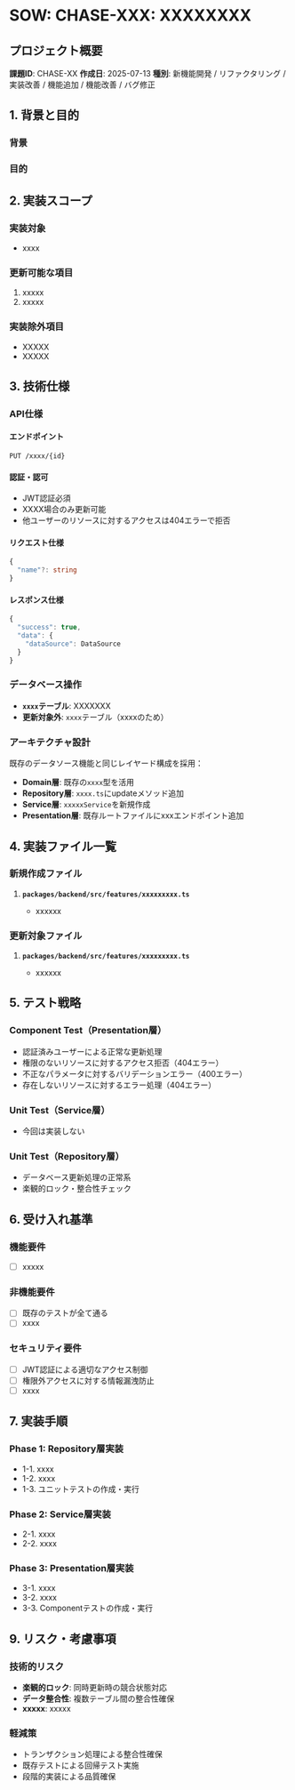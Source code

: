 # SOW: CHASE-XXX: XXXXXXXX

## プロジェクト概要

**課題ID**: CHASE-XX
**作成日**: 2025-07-13
**種別**: 新機能開発 / リファクタリング / 実装改善 / 機能追加 / 機能改善 / バグ修正

## 1. 背景と目的

### 背景

### 目的

## 2. 実装スコープ

### 実装対象

- xxxx

### 更新可能な項目

1. xxxxx
2. xxxxx

### 実装除外項目

- XXXXX
- XXXXX

## 3. 技術仕様

### API仕様

#### エンドポイント

```
PUT /xxxx/{id}
```

#### 認証・認可

- JWT認証必須
- XXXX場合のみ更新可能
- 他ユーザーのリソースに対するアクセスは404エラーで拒否

#### リクエスト仕様

```typescript
{
  "name"?: string
}
```

#### レスポンス仕様

```typescript
{
  "success": true,
  "data": {
    "dataSource": DataSource
  }
}
```

### データベース操作

- **`xxxx`テーブル**: XXXXXXX
- **更新対象外**: `xxxx`テーブル（xxxxのため）

### アーキテクチャ設計

既存のデータソース機能と同じレイヤード構成を採用：

- **Domain層**: 既存の`xxxx`型を活用
- **Repository層**: `xxxx.ts`にupdateメソッド追加
- **Service層**: `xxxxxService`を新規作成
- **Presentation層**: 既存ルートファイルにxxxエンドポイント追加

## 4. 実装ファイル一覧

### 新規作成ファイル

1. **`packages/backend/src/features/xxxxxxxxx.ts`**

   - xxxxxx

### 更新対象ファイル

1. **`packages/backend/src/features/xxxxxxxxx.ts`**

   - xxxxxx

## 5. テスト戦略

### Component Test（Presentation層）

<!--
NOTE: 以下の箇条書きは例であり、実際のケースに応じて変更が必要です。
この例が合いそうな場合はそのまま採用することもできます。
-->

- 認証済みユーザーによる正常な更新処理
- 権限のないリソースに対するアクセス拒否（404エラー）
- 不正なパラメータに対するバリデーションエラー（400エラー）
- 存在しないリソースに対するエラー処理（404エラー）

### Unit Test（Service層）

- 今回は実装しない

### Unit Test（Repository層）

- データベース更新処理の正常系
- 楽観的ロック・整合性チェック

## 6. 受け入れ基準

### 機能要件

- [ ] xxxxx

### 非機能要件

- [ ] 既存のテストが全て通る
- [ ] xxxx

### セキュリティ要件

- [ ] JWT認証による適切なアクセス制御
- [ ] 権限外アクセスに対する情報漏洩防止
- [ ] xxxx

## 7. 実装手順

<!--
NOTE: 以下のフェーズ分けは例であり、実際のケースに応じて変更が必要です。
  特に、以下の例ではユーティリティ関数や共通機能の作成、共通化などのステップは含まれていません。
  この例のフェーズ分けが合いそうな場合はそのまま採用することもできます。
-->

### Phase 1: Repository層実装

- 1-1. xxxx
- 1-2. xxxx
- 1-3. ユニットテストの作成・実行

### Phase 2: Service層実装

- 2-1. xxxx
- 2-2. xxxx

### Phase 3: Presentation層実装

- 3-1. xxxx
- 3-2. xxxx
- 3-3. Componentテストの作成・実行

## 9. リスク・考慮事項

### 技術的リスク

- **楽観的ロック**: 同時更新時の競合状態対応
- **データ整合性**: 複数テーブル間の整合性確保
- **xxxxx**: xxxxx

### 軽減策

- トランザクション処理による整合性確保
- 既存テストによる回帰テスト実施
- 段階的実装による品質確保
